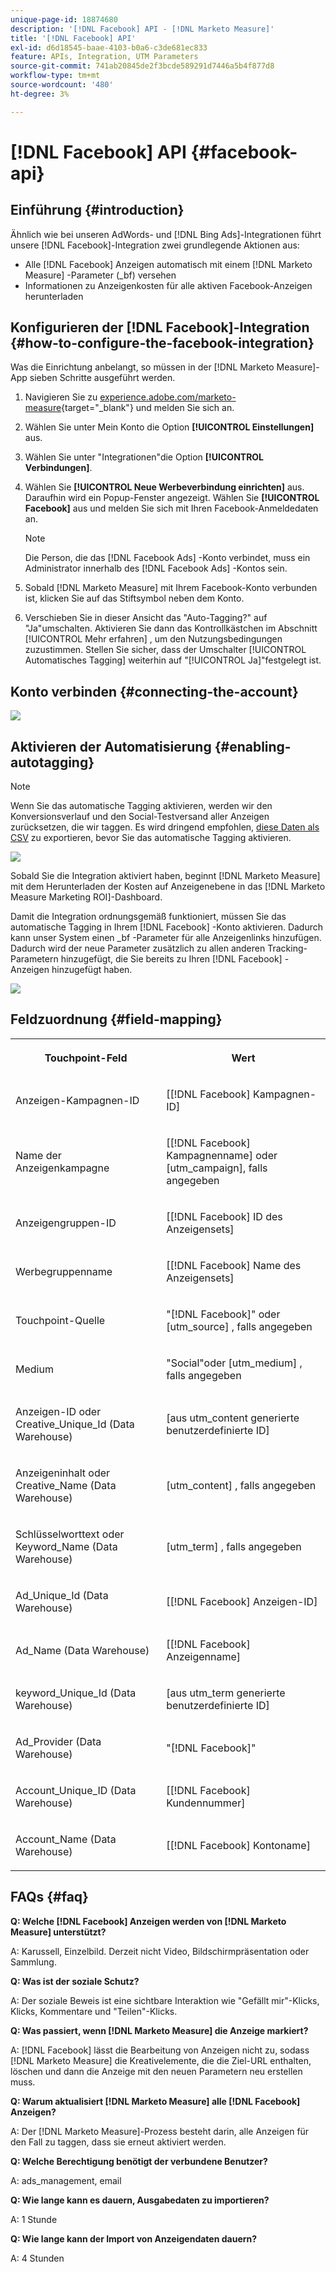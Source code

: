 ```yaml
---
unique-page-id: 18874680
description: '[!DNL Facebook] API - [!DNL Marketo Measure]'
title: '[!DNL Facebook] API'
exl-id: d6d18545-baae-4103-b0a6-c3de681ec833
feature: APIs, Integration, UTM Parameters
source-git-commit: 741ab20845de2f3bcde589291d7446a5b4f877d8
workflow-type: tm+mt
source-wordcount: '480'
ht-degree: 3%

---
```


# [!DNL Facebook] API {#facebook-api}

## Einführung {#introduction}

Ähnlich wie bei unseren AdWords- und [!DNL Bing Ads]-Integrationen führt unsere [!DNL Facebook]-Integration zwei grundlegende Aktionen aus:

* Alle [!DNL Facebook] Anzeigen automatisch mit einem [!DNL Marketo Measure] -Parameter (_bf) versehen
* Informationen zu Anzeigenkosten für alle aktiven Facebook-Anzeigen herunterladen

## Konfigurieren der [!DNL Facebook]-Integration {#how-to-configure-the-facebook-integration}

Was die Einrichtung anbelangt, so müssen in der [!DNL Marketo Measure]-App sieben Schritte ausgeführt werden.

1. Navigieren Sie zu [experience.adobe.com/marketo-measure](https://experience.adobe.com/marketo-measure){target="_blank"} und melden Sie sich an.
1. Wählen Sie unter Mein Konto die Option **[!UICONTROL Einstellungen]** aus.
1. Wählen Sie unter &quot;Integrationen&quot;die Option **[!UICONTROL Verbindungen]**.
1. Wählen Sie **[!UICONTROL Neue Werbeverbindung einrichten]** aus. Daraufhin wird ein Popup-Fenster angezeigt. Wählen Sie **[!UICONTROL Facebook]** aus und melden Sie sich mit Ihren Facebook-Anmeldedaten an.

   >[!NOTE]
   >
   >Die Person, die das [!DNL Facebook Ads] -Konto verbindet, muss ein Administrator innerhalb des [!DNL Facebook Ads] -Kontos sein.

1. Sobald [!DNL Marketo Measure] mit Ihrem Facebook-Konto verbunden ist, klicken Sie auf das Stiftsymbol neben dem Konto.
1. Verschieben Sie in dieser Ansicht das &quot;Auto-Tagging?&quot; auf &quot;Ja&quot;umschalten. Aktivieren Sie dann das Kontrollkästchen im Abschnitt [!UICONTROL Mehr erfahren] , um den Nutzungsbedingungen zuzustimmen. Stellen Sie sicher, dass der Umschalter [!UICONTROL Automatisches Tagging] weiterhin auf &quot;[!UICONTROL Ja]&quot;festgelegt ist.

## Konto verbinden {#connecting-the-account}

![](assets/1.gif)

## Aktivieren der Automatisierung {#enabling-autotagging}

>[!NOTE]
>
>Wenn Sie das automatische Tagging aktivieren, werden wir den Konversionsverlauf und den Social-Testversand aller Anzeigen zurücksetzen, die wir taggen. Es wird dringend empfohlen, [diese Daten als CSV](https://www.facebook.com/business/help/205067636197240) zu exportieren, bevor Sie das automatische Tagging aktivieren.

![](assets/2-2.png)

Sobald Sie die Integration aktiviert haben, beginnt [!DNL Marketo Measure] mit dem Herunterladen der Kosten auf Anzeigenebene in das [!DNL Marketo Measure Marketing ROI]-Dashboard.

Damit die Integration ordnungsgemäß funktioniert, müssen Sie das automatische Tagging in Ihrem [!DNL Facebook] -Konto aktivieren. Dadurch kann unser System einen _bf -Parameter für alle Anzeigenlinks hinzufügen. Dadurch wird der neue Parameter zusätzlich zu allen anderen Tracking-Parametern hinzugefügt, die Sie bereits zu Ihren [!DNL Facebook] -Anzeigen hinzugefügt haben.

![](assets/3.gif)

## Feldzuordnung {#field-mapping}

<table> 
 <colgroup> 
  <col> 
  <col> 
 </colgroup> 
 <tbody> 
  <tr> 
   <th><p><strong>Touchpoint-Feld</strong></p></th> 
   <th><p><strong>Wert</strong></p></th> 
  </tr> 
  <tr> 
   <td><p>Anzeigen-Kampagnen-ID</p></td> 
   <td><p>[[!DNL Facebook] Kampagnen-ID]</p></td> 
  </tr> 
  <tr> 
   <td><p>Name der Anzeigenkampagne </p></td> 
   <td><p>[[!DNL Facebook] Kampagnenname] oder [utm_campaign], falls angegeben</p></td> 
  </tr> 
  <tr> 
   <td><p>Anzeigengruppen-ID</p></td> 
   <td><p>[[!DNL Facebook] ID des Anzeigensets]</p></td> 
  </tr> 
  <tr> 
   <td><p>Werbegruppenname</p></td> 
   <td><p>[[!DNL Facebook] Name des Anzeigensets]</p></td> 
  </tr> 
  <tr> 
   <td><p>Touchpoint-Quelle</p></td> 
   <td><p>"[!DNL Facebook]" oder [utm_source] , falls angegeben</p></td> 
  </tr> 
  <tr> 
   <td><p>Medium</p></td> 
   <td><p>"Social"oder [utm_medium] , falls angegeben</p></td> 
  </tr> 
  <tr> 
   <td><p>Anzeigen-ID oder Creative_Unique_Id (Data Warehouse)</p></td> 
   <td><p>[aus utm_content generierte benutzerdefinierte ID]</p></td> 
  </tr> 
  <tr> 
   <td><p>Anzeigeninhalt oder Creative_Name (Data Warehouse)</p></td> 
   <td><p>[utm_content] , falls angegeben</p></td> 
  </tr> 
  <tr> 
   <td><p>Schlüsselworttext oder Keyword_Name (Data Warehouse)</p></td> 
   <td><p>[utm_term] , falls angegeben</p></td> 
  </tr> 
  <tr> 
   <td><p>Ad_Unique_Id (Data Warehouse)</p></td> 
   <td><p>[[!DNL Facebook] Anzeigen-ID]</p></td> 
  </tr> 
  <tr> 
   <td><p>Ad_Name (Data Warehouse)</p></td> 
   <td><p>[[!DNL Facebook] Anzeigenname]</p></td> 
  </tr> 
  <tr> 
   <td><p>keyword_Unique_Id (Data Warehouse)</p></td> 
   <td><p>[aus utm_term generierte benutzerdefinierte ID]</p></td> 
  </tr> 
  <tr> 
   <td><p>Ad_Provider (Data Warehouse)</p></td> 
   <td><p>"[!DNL Facebook]"</p></td> 
  </tr> 
  <tr> 
   <td><p>Account_Unique_ID (Data Warehouse)</p></td> 
   <td><p>[[!DNL Facebook] Kundennummer]</p></td> 
  </tr> 
  <tr> 
   <td><p>Account_Name (Data Warehouse)</p></td> 
   <td><p>[[!DNL Facebook] Kontoname]</p></td> 
  </tr> 
 </tbody> 
</table>

## FAQs {#faq}

**Q: Welche [!DNL Facebook] Anzeigen werden von [!DNL Marketo Measure] unterstützt?**

A: Karussell, Einzelbild. Derzeit nicht Video, Bildschirmpräsentation oder Sammlung.

**Q: Was ist der soziale Schutz?**

A: Der soziale Beweis ist eine sichtbare Interaktion wie &quot;Gefällt mir&quot;-Klicks, Klicks, Kommentare und &quot;Teilen&quot;-Klicks.

**Q: Was passiert, wenn [!DNL Marketo Measure] die Anzeige markiert?**

A: [!DNL Facebook] lässt die Bearbeitung von Anzeigen nicht zu, sodass [!DNL Marketo Measure] die Kreativelemente, die die Ziel-URL enthalten, löschen und dann die Anzeige mit den neuen Parametern neu erstellen muss.

**Q: Warum aktualisiert [!DNL Marketo Measure] alle [!DNL Facebook] Anzeigen?**

A: Der [!DNL Marketo Measure]-Prozess besteht darin, alle Anzeigen für den Fall zu taggen, dass sie erneut aktiviert werden.

**Q: Welche Berechtigung benötigt der verbundene Benutzer?**

A: ads_management, email

**Q: Wie lange kann es dauern, Ausgabedaten zu importieren?**

A: 1 Stunde

**Q: Wie lange kann der Import von Anzeigendaten dauern?**

A: 4 Stunden

